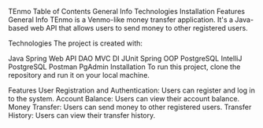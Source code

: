 TEnmo
Table of Contents
General Info
Technologies
Installation
Features
General Info
TEnmo is a Venmo-like money transfer application. It's a Java-based web API that allows users to send money to other registered users.

Technologies
The project is created with:

Java
Spring
Web API
DAO
MVC
DI
JUnit
Spring
OOP
PostgreSQL
IntelliJ
PostgreSQL
Postman
PgAdmin
Installation
To run this project, clone the repository and run it on your local machine.

Features
User Registration and Authentication: Users can register and log in to the system.
Account Balance: Users can view their account balance.
Money Transfer: Users can send money to other registered users.
Transfer History: Users can view their transfer history.
